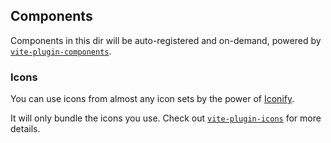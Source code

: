## Components

Components in this dir will be auto-registered and on-demand, powered by [`vite-plugin-components`](https://github.com/antfu/vite-plugin-components).


### Icons

You can use icons from almost any icon sets by the power of [Iconify](https://iconify.design/).

It will only bundle the icons you use. Check out [`vite-plugin-icons`](https://github.com/antfu/vite-plugin-icons) for more details.
